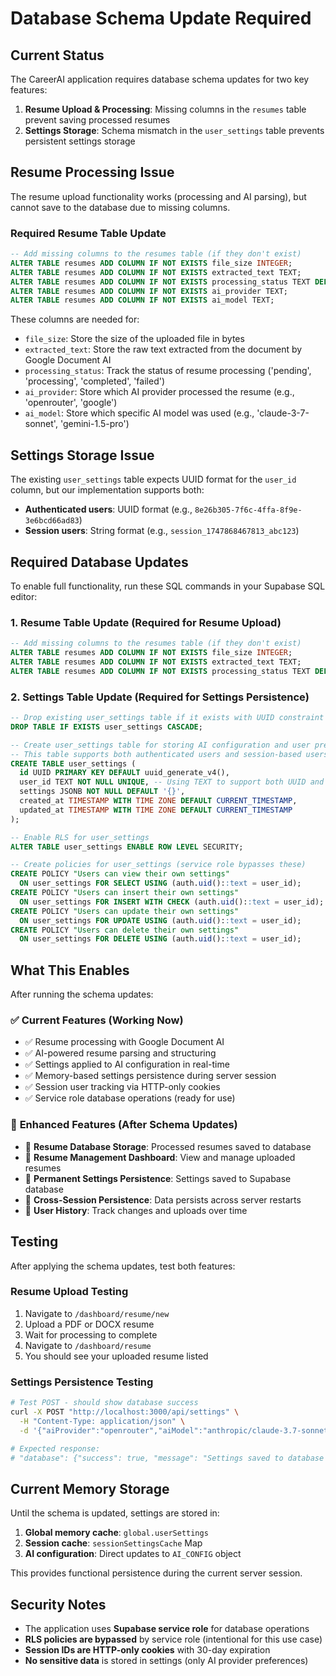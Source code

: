 # Database Schema Update Required

## Current Status

The CareerAI application requires database schema updates for two key features:

1. **Resume Upload & Processing**: Missing columns in the `resumes` table prevent saving processed resumes
2. **Settings Storage**: Schema mismatch in the `user_settings` table prevents persistent settings storage

## Resume Processing Issue

The resume upload functionality works (processing and AI parsing), but cannot save to the database due to missing columns.

### Required Resume Table Update

```sql
-- Add missing columns to the resumes table (if they don't exist)
ALTER TABLE resumes ADD COLUMN IF NOT EXISTS file_size INTEGER;
ALTER TABLE resumes ADD COLUMN IF NOT EXISTS extracted_text TEXT;
ALTER TABLE resumes ADD COLUMN IF NOT EXISTS processing_status TEXT DEFAULT 'pending';
ALTER TABLE resumes ADD COLUMN IF NOT EXISTS ai_provider TEXT;
ALTER TABLE resumes ADD COLUMN IF NOT EXISTS ai_model TEXT;
```

These columns are needed for:
- `file_size`: Store the size of the uploaded file in bytes
- `extracted_text`: Store the raw text extracted from the document by Google Document AI
- `processing_status`: Track the status of resume processing ('pending', 'processing', 'completed', 'failed')
- `ai_provider`: Store which AI provider processed the resume (e.g., 'openrouter', 'google')
- `ai_model`: Store which specific AI model was used (e.g., 'claude-3-7-sonnet', 'gemini-1.5-pro')

## Settings Storage Issue

The existing `user_settings` table expects UUID format for the `user_id` column, but our implementation supports both:
- **Authenticated users**: UUID format (e.g., `8e26b305-7f6c-4ffa-8f9e-3e6bcd66ad83`)
- **Session users**: String format (e.g., `session_1747868467813_abc123`)

## Required Database Updates

To enable full functionality, run these SQL commands in your Supabase SQL editor:

### 1. Resume Table Update (Required for Resume Upload)

```sql
-- Add missing columns to the resumes table (if they don't exist)
ALTER TABLE resumes ADD COLUMN IF NOT EXISTS file_size INTEGER;
ALTER TABLE resumes ADD COLUMN IF NOT EXISTS extracted_text TEXT;
ALTER TABLE resumes ADD COLUMN IF NOT EXISTS processing_status TEXT DEFAULT 'pending';
```

### 2. Settings Table Update (Required for Settings Persistence)

```sql
-- Drop existing user_settings table if it exists with UUID constraint
DROP TABLE IF EXISTS user_settings CASCADE;

-- Create user_settings table for storing AI configuration and user preferences
-- This table supports both authenticated users and session-based users
CREATE TABLE user_settings (
  id UUID PRIMARY KEY DEFAULT uuid_generate_v4(),
  user_id TEXT NOT NULL UNIQUE, -- Using TEXT to support both UUID and session IDs
  settings JSONB NOT NULL DEFAULT '{}',
  created_at TIMESTAMP WITH TIME ZONE DEFAULT CURRENT_TIMESTAMP,
  updated_at TIMESTAMP WITH TIME ZONE DEFAULT CURRENT_TIMESTAMP
);

-- Enable RLS for user_settings
ALTER TABLE user_settings ENABLE ROW LEVEL SECURITY;

-- Create policies for user_settings (service role bypasses these)
CREATE POLICY "Users can view their own settings" 
  ON user_settings FOR SELECT USING (auth.uid()::text = user_id);
CREATE POLICY "Users can insert their own settings" 
  ON user_settings FOR INSERT WITH CHECK (auth.uid()::text = user_id);
CREATE POLICY "Users can update their own settings" 
  ON user_settings FOR UPDATE USING (auth.uid()::text = user_id);
CREATE POLICY "Users can delete their own settings" 
  ON user_settings FOR DELETE USING (auth.uid()::text = user_id);
```

## What This Enables

After running the schema updates:

### ✅ **Current Features (Working Now)**
- ✅ Resume processing with Google Document AI
- ✅ AI-powered resume parsing and structuring  
- ✅ Settings applied to AI configuration in real-time
- ✅ Memory-based settings persistence during server session
- ✅ Session user tracking via HTTP-only cookies
- ✅ Service role database operations (ready for use)

### 🎯 **Enhanced Features (After Schema Updates)**
- 🎯 **Resume Database Storage**: Processed resumes saved to database
- 🎯 **Resume Management Dashboard**: View and manage uploaded resumes
- 🎯 **Permanent Settings Persistence**: Settings saved to Supabase database
- 🎯 **Cross-Session Persistence**: Data persists across server restarts
- 🎯 **User History**: Track changes and uploads over time

## Testing

After applying the schema updates, test both features:

### Resume Upload Testing
1. Navigate to `/dashboard/resume/new`
2. Upload a PDF or DOCX resume
3. Wait for processing to complete
4. Navigate to `/dashboard/resume` 
5. You should see your uploaded resume listed

### Settings Persistence Testing
```bash
# Test POST - should show database success
curl -X POST "http://localhost:3000/api/settings" \
  -H "Content-Type: application/json" \
  -d '{"aiProvider":"openrouter","aiModel":"anthropic/claude-3.7-sonnet","documentAiOnly":false,"enableLogging":true}'

# Expected response:
# "database": {"success": true, "message": "Settings saved to database for session user"}
```

## Current Memory Storage

Until the schema is updated, settings are stored in:
1. **Global memory cache**: `global.userSettings`
2. **Session cache**: `sessionSettingsCache` Map
3. **AI configuration**: Direct updates to `AI_CONFIG` object

This provides functional persistence during the current server session.

## Security Notes

- The application uses **Supabase service role** for database operations
- **RLS policies are bypassed** by service role (intentional for this use case)
- **Session IDs are HTTP-only cookies** with 30-day expiration
- **No sensitive data** is stored in settings (only AI provider preferences)
